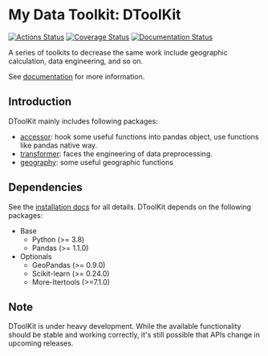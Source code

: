 # My Data Toolkit: DToolKit

[![Actions Status](https://github.com/Zeroto521/my-data-toolkit/workflows/Tests/badge.svg)](https://github.com/Zeroto521/my-data-toolkit/actions?query=workflow%3ATests) [![Coverage Status](https://codecov.io/gh/Zeroto521/my-data-toolkit/branch/master/graph/badge.svg)](https://codecov.io/gh/Zeroto521/my-data-toolkit) [![Documentation Status](https://readthedocs.org/projects/my-data-toolkit/badge/?version=latest)](https://my-data-toolkit.readthedocs.io/en/latest/?badge=latest)

A series of toolkits to decrease the same work
include geographic calculation, data engineering, and so on.

See [documentation](https://my-data-toolkit.readthedocs.io/) for more information.

## Introduction

DToolKit mainly includes following packages:

- [accessor](https://my-data-toolkit.readthedocs.io/en/latest/reference/accessor.html): hook some useful functions into pandas object, use functions like pandas native way.
- [transformer](https://my-data-toolkit.readthedocs.io/en/latest/guide/transformer.html): faces the engineering of data preprocessing.
- [geography](https://my-data-toolkit.readthedocs.io/en/latest/reference/geography.html): some useful geographic functions

## Dependencies

See the [installation docs](https://my-data-toolkit.readthedocs.io/en/latest/guide/installation.html) for all details.
DToolKit depends on the following packages:

- Base
  - Python (>= 3.8)
  - Pandas (>= 1.1.0)
- Optionals
  - GeoPandas (>= 0.9.0)
  - Scikit-learn (>= 0.24.0)
  - More-Itertools (>=7.1.0)

## Note

DToolKit is under heavy development.
While the available functionality should be stable and working correctly,
it's still possible that APIs change in upcoming releases.
